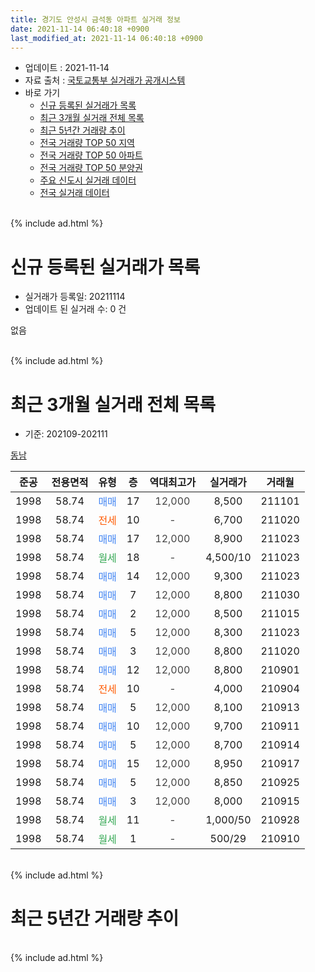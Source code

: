 ```yaml
---
title: 경기도 안성시 금석동 아파트 실거래 정보
date: 2021-11-14 06:40:18 +0900
last_modified_at: 2021-11-14 06:40:18 +0900
---
```


* 업데이트 : 2021-11-14
* 자료 출처 : [국토교통부 실거래가 공개시스템](http://rt.molit.go.kr)
* 바로 가기
    * [신규 등록된 실거래가 목록](#신규-등록된-실거래가-목록)
    * [최근 3개월 실거래 전체 목록](#최근-3개월-실거래-전체-목록)
    * [최근 5년간 거래량 추이](#최근-5년간-거래량-추이)
    * [전국 거래량 TOP 50 지역](https://inasie.github.io/apt-trade-info/최근-3개월-전국에서-가장-거래가-많이-발생한-지역)
    * [전국 거래량 TOP 50 아파트](https://inasie.github.io/apt-trade-info/최근-3개월-전국에서-가장-거래가-많이-발생한-아파트)
    * [전국 거래량 TOP 50 분양권](https://inasie.github.io/apt-trade-info/최근-3개월-전국에서-가장-거래가-많이-발생한-분양권)
    * [주요 신도시 실거래 데이터](https://inasie.github.io/apt-trade-info/주요-신도시)
    * [전국 실거래 데이터](https://inasie.github.io/apt-trade-info/전국)
<br>
{% include ad.html %}
<br>

# 신규 등록된 실거래가 목록
* 실거래가 등록일: 20211114
* 업데이트 된 실거래 수: 0 건

없음

<br>
{% include ad.html %}
<br>

# 최근 3개월 실거래 전체 목록
* 기준: 202109-202111


[동남](https://search.naver.com/search.naver?query=%EA%B2%BD%EA%B8%B0%EB%8F%84+%EC%95%88%EC%84%B1%EC%8B%9C+%EA%B8%88%EC%84%9D%EB%8F%99+%EB%8F%99%EB%82%A8)

|준공|전용면적|유형|층|역대최고가|실거래가|거래월|
|:---:|:---:|:---:|:---:|:---:|:---:|:---:|
|1998|58.74|<span style="color:#4285f3">매매</span>|17|<span style="color:#444444">12,000</span>|8,500|211101|
|1998|58.74|<span style="color:#ff5a00">전세</span>|10|<span style="color:#444444">-</span>|6,700|211020|
|1998|58.74|<span style="color:#4285f3">매매</span>|17|<span style="color:#444444">12,000</span>|8,900|211023|
|1998|58.74|<span style="color:#34a853">월세</span>|18|<span style="color:#444444">-</span>|4,500/10|211023|
|1998|58.74|<span style="color:#4285f3">매매</span>|14|<span style="color:#444444">12,000</span>|9,300|211023|
|1998|58.74|<span style="color:#4285f3">매매</span>|7|<span style="color:#444444">12,000</span>|8,800|211030|
|1998|58.74|<span style="color:#4285f3">매매</span>|2|<span style="color:#444444">12,000</span>|8,500|211015|
|1998|58.74|<span style="color:#4285f3">매매</span>|5|<span style="color:#444444">12,000</span>|8,300|211023|
|1998|58.74|<span style="color:#4285f3">매매</span>|3|<span style="color:#444444">12,000</span>|8,800|211020|
|1998|58.74|<span style="color:#4285f3">매매</span>|12|<span style="color:#444444">12,000</span>|8,800|210901|
|1998|58.74|<span style="color:#ff5a00">전세</span>|10|<span style="color:#444444">-</span>|4,000|210904|
|1998|58.74|<span style="color:#4285f3">매매</span>|5|<span style="color:#444444">12,000</span>|8,100|210913|
|1998|58.74|<span style="color:#4285f3">매매</span>|10|<span style="color:#444444">12,000</span>|9,700|210911|
|1998|58.74|<span style="color:#4285f3">매매</span>|5|<span style="color:#444444">12,000</span>|8,700|210914|
|1998|58.74|<span style="color:#4285f3">매매</span>|15|<span style="color:#444444">12,000</span>|8,950|210917|
|1998|58.74|<span style="color:#4285f3">매매</span>|5|<span style="color:#444444">12,000</span>|8,850|210925|
|1998|58.74|<span style="color:#4285f3">매매</span>|3|<span style="color:#444444">12,000</span>|8,000|210915|
|1998|58.74|<span style="color:#34a853">월세</span>|11|<span style="color:#444444">-</span>|1,000/50|210928|
|1998|58.74|<span style="color:#34a853">월세</span>|1|<span style="color:#444444">-</span>|500/29|210910|


<br>
{% include ad.html %}
<br>

# 최근 5년간 거래량 추이


<div style="width:100%;">
    <canvas id="deal_progress" height="200"></canvas>
</div>

<script>
new Chart(document.getElementById("deal_progress"), {
    type: 'line',
    data: {
        labels: ['201611','201612','201701','201702','201703','201704','201705','201706','201707','201708','201709','201710','201711','201712','201801','201802','201803','201804','201805','201806','201807','201808','201809','201810','201811','201812','201901','201902','201903','201904','201905','201906','201907','201908','201909','201910','201911','201912','202001','202002','202003','202004','202005','202006','202007','202008','202009','202010','202011','202012','202101','202102','202103','202104','202105','202106','202107','202108','202109','202110','202111'],
        datasets: [{
            label: '매매',
            pointRadius: 1,
            data: [3, 2, 2, 4, 5, 3, 6, 10, 4, 5, 3, 4, 1, 3, 4, 5, 6, 1, 1, 4, 1, 4, 2, 2, 2, 0, 2, 2, 2, 3, 3, 1, 2, 0, 0, 2, 3, 1, 0, 6, 1, 3, 6, 7, 10, 4, 7, 2, 3, 2, 5, 6, 9, 13, 9, 8, 21, 10, 7, 6, 1],
            borderColor: "rgba(255, 201, 14, 1)",
            backgroundColor: "rgba(255, 201, 14, 0.5)",
            fill: false,
            lineTension: 0
        },{
            label: '전월세',
            pointRadius: 1,
            data: [4, 3, 3, 3, 3, 4, 3, 1, 3, 5, 1, 1, 2, 3, 6, 2, 4, 1, 5, 3, 0, 1, 1, 3, 1, 1, 0, 2, 6, 3, 2, 0, 3, 2, 4, 5, 3, 0, 1, 3, 1, 3, 7, 7, 3, 2, 4, 3, 5, 3, 0, 2, 3, 0, 1, 4, 1, 3, 3, 2, 0],
            borderColor: "rgba(0, 141, 185, 1)",
            backgroundColor: "rgba(0, 141, 185, 0.5)",
            fill: false,
            lineTension: 0
        }
        ]
    },
    options: {
        responsive: true,
        title: {
            display: false
        },
        tooltips: {
            mode: 'index',
            intersect: false
        },
        hover: {
            mode: 'nearest',
            intersect: true
        },
        scales: {
            xAxes: [{
                display: true,
                scaleLabel: {
                    display: true,
                    labelString: '년/월'
                }
            }],
            yAxes: [{
                display: true,
                ticks: {
                    suggestedMin: 0,
                },
                scaleLabel: {
                    display: true,
                    labelString: '실거래 수'
                }
            }]
        }
    }
});

</script>


<br>
{% include ad.html %}
<br>

